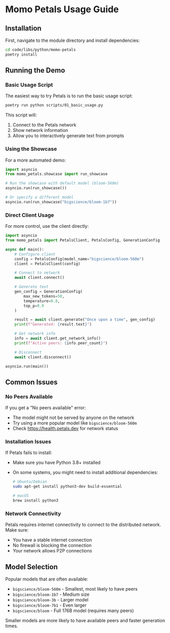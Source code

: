 # Momo Petals Usage Guide

## Installation

First, navigate to the module directory and install dependencies:

```bash
cd code/libs/python/momo-petals
poetry install
```

## Running the Demo

### Basic Usage Script

The easiest way to try Petals is to run the basic usage script:

```bash
poetry run python scripts/01_basic_usage.py
```

This script will:

1. Connect to the Petals network
2. Show network information
3. Allow you to interactively generate text from prompts

### Using the Showcase

For a more automated demo:

```python
import asyncio
from momo_petals.showcase import run_showcase

# Run the showcase with default model (bloom-560m)
asyncio.run(run_showcase())

# Or specify a different model
asyncio.run(run_showcase("bigscience/bloom-1b7"))
```

### Direct Client Usage

For more control, use the client directly:

```python
import asyncio
from momo_petals import PetalsClient, PetalsConfig, GenerationConfig

async def main():
    # Configure client
    config = PetalsConfig(model_name="bigscience/bloom-560m")
    client = PetalsClient(config)

    # Connect to network
    await client.connect()

    # Generate text
    gen_config = GenerationConfig(
        max_new_tokens=50,
        temperature=0.8,
        top_p=0.9
    )

    result = await client.generate("Once upon a time", gen_config)
    print(f"Generated: {result.text}")

    # Get network info
    info = await client.get_network_info()
    print(f"Active peers: {info.peer_count}")

    # Disconnect
    await client.disconnect()

asyncio.run(main())
```

## Common Issues

### No Peers Available

If you get a "No peers available" error:

- The model might not be served by anyone on the network
- Try using a more popular model like `bigscience/bloom-560m`
- Check https://health.petals.dev for network status

### Installation Issues

If Petals fails to install:

- Make sure you have Python 3.8+ installed
- On some systems, you might need to install additional dependencies:

  ```bash
  # Ubuntu/Debian
  sudo apt-get install python3-dev build-essential

  # macOS
  brew install python3
  ```

### Network Connectivity

Petals requires internet connectivity to connect to the distributed network. Make sure:

- You have a stable internet connection
- No firewall is blocking the connection
- Your network allows P2P connections

## Model Selection

Popular models that are often available:

- `bigscience/bloom-560m` - Smallest, most likely to have peers
- `bigscience/bloom-1b7` - Medium size
- `bigscience/bloom-3b` - Larger model
- `bigscience/bloom-7b1` - Even larger
- `bigscience/bloom` - Full 176B model (requires many peers)

Smaller models are more likely to have available peers and faster generation times.
